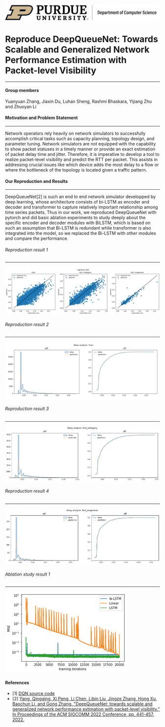 [![](https://github.com/Zhang038/reproduce_DQN/blob/main/figures/purdue-cs-logo.jpeg)](https://github.com/Zhang038/reproduce_DQN/blob/main/figures/purdue-cs-logo.jpeg)
# Reproduce DeepQueueNet: Towards Scalable and Generalized Network Performance Estimation with Packet-level Visibility

---

#### Group members
Yuanyuan Zhang, Jiaxin Du, Luhan Sheng, Rashmi Bhaskara, Yijiang Zhu and Zhuoyan Li


#### Motivation and Problem Statement

---

Network operators rely heavily on network simulators to successfully accomplish critical tasks such as capacity planning, topology design, and parameter tuning. Network simulators are not equipped with the capability to show packet statuses in a timely manner or provide an exact estimation of packet delay time and jitter. Therefore, it is imperative to develop a tool to realize packet-level visibility and predict the RTT per packet. This assists in addressing crucial issues like which device adds the most delay to a flow or where the bottleneck of the topology is located given a traffic pattern.

#### Our Reproduction and Results

---
DeepQueueNet[2] is such an end to end network simulator developped by deep learning, whose architecture consists of bi-LSTM as encoder and decoder and transformer to capture relatively important relationship among time series packets. Thus in our work, we reproduced DeepQueueNet with pytorch and did basic ablation experiments to study deeply about the specific encoder and decoder modules with BiLSTM, which is based on such an assumption that Bi-LSTM is redundant while transformer is also integrated into the model, so we replaced the Bi-LSTM with other modules and compare the performance.

###### Reproduction result 1

---
![](https://github.com/Zhang038/reproduce_DQN/blob/main/figures/correlations_all.png)
###### Reproduction result 2

---
![](https://github.com/Zhang038/reproduce_DQN/blob/main/figures/delay_analysis_train.png)
###### Reproduction result 3

---
![](https://github.com/Zhang038/reproduce_DQN/blob/main/figures/delay_analysis_test1.png)
###### Reproduction result 4

---
![](https://github.com/Zhang038/reproduce_DQN/blob/main/figures/delay_analysis_test_2.png)
###### Ablation study result 1

---
![](https://github.com/Zhang038/reproduce_DQN/blob/main/figures/ablation.png)


#### References

- [1] [DQN source code](https://github.com/HUAWEI-Theory-Lab/deepqueuenet)
- [2] [Yang, Qingqing, Xi Peng, Li Chen, Libin Liu, Jingze Zhang, Hong Xu, Baochun Li, and Gong Zhang. "DeepQueueNet: towards scalable and generalized network performance estimation with packet-level visibility." In Proceedings of the ACM SIGCOMM 2022 Conference, pp. 441-457. 2022.](https://dl.acm.org/doi/abs/10.1145/3544216.3544248?casa_token=zRdKq6SH8NsAAAAA:it5hfhcuWwnWy5NiaWuUnmmRh_K9gM2UHWsjvvRrJQehZlo8JUqC2BGCF1wlllJAXA7WpJquW2mIiA)
  

